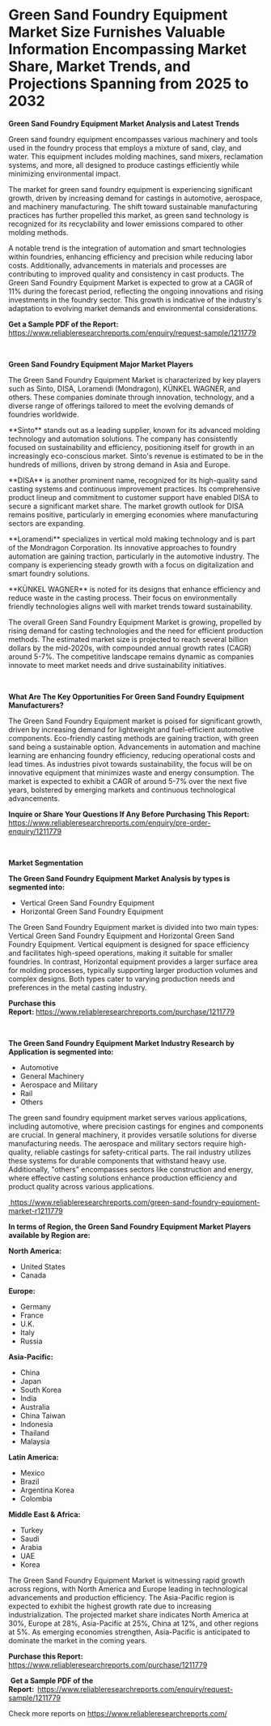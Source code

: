 <p><h1>Green Sand Foundry Equipment Market Size Furnishes Valuable Information Encompassing Market Share, Market Trends, and Projections Spanning from 2025 to 2032</h1></p><p><strong>Green Sand Foundry Equipment Market Analysis and Latest Trends</strong></p>
<p><p>Green sand foundry equipment encompasses various machinery and tools used in the foundry process that employs a mixture of sand, clay, and water. This equipment includes molding machines, sand mixers, reclamation systems, and more, all designed to produce castings efficiently while minimizing environmental impact. </p><p>The market for green sand foundry equipment is experiencing significant growth, driven by increasing demand for castings in automotive, aerospace, and machinery manufacturing. The shift toward sustainable manufacturing practices has further propelled this market, as green sand technology is recognized for its recyclability and lower emissions compared to other molding methods. </p><p>A notable trend is the integration of automation and smart technologies within foundries, enhancing efficiency and precision while reducing labor costs. Additionally, advancements in materials and processes are contributing to improved quality and consistency in cast products. The Green Sand Foundry Equipment Market is expected to grow at a CAGR of 11% during the forecast period, reflecting the ongoing innovations and rising investments in the foundry sector. This growth is indicative of the industry's adaptation to evolving market demands and environmental considerations.</p></p>
<p><strong>Get a Sample PDF of the Report:&nbsp;</strong> <a href="https://www.reliableresearchreports.com/enquiry/request-sample/1211779?utm_campaign=3079&utm_medium=2&utm_source=Github&utm_content=ia&utm_term=24032025&utm_id=green-sand-foundry-equipment">https://www.reliableresearchreports.com/enquiry/request-sample/1211779</a></p>
<p>&nbsp;</p>
<p><strong>Green Sand Foundry Equipment Major Market Players</strong></p>
<p><p>The Green Sand Foundry Equipment Market is characterized by key players such as Sinto, DISA, Loramendi (Mondragon), KÜNKEL WAGNER, and others. These companies dominate through innovation, technology, and a diverse range of offerings tailored to meet the evolving demands of foundries worldwide.</p><p>**Sinto** stands out as a leading supplier, known for its advanced molding technology and automation solutions. The company has consistently focused on sustainability and efficiency, positioning itself for growth in an increasingly eco-conscious market. Sinto's revenue is estimated to be in the hundreds of millions, driven by strong demand in Asia and Europe.</p><p>**DISA** is another prominent name, recognized for its high-quality sand casting systems and continuous improvement practices. Its comprehensive product lineup and commitment to customer support have enabled DISA to secure a significant market share. The market growth outlook for DISA remains positive, particularly in emerging economies where manufacturing sectors are expanding.</p><p>**Loramendi** specializes in vertical mold making technology and is part of the Mondragon Corporation. Its innovative approaches to foundry automation are gaining traction, particularly in the automotive industry. The company is experiencing steady growth with a focus on digitalization and smart foundry solutions.</p><p>**KÜNKEL WAGNER** is noted for its designs that enhance efficiency and reduce waste in the casting process. Their focus on environmentally friendly technologies aligns well with market trends toward sustainability.</p><p>The overall Green Sand Foundry Equipment Market is growing, propelled by rising demand for casting technologies and the need for efficient production methods. The estimated market size is projected to reach several billion dollars by the mid-2020s, with compounded annual growth rates (CAGR) around 5-7%. The competitive landscape remains dynamic as companies innovate to meet market needs and drive sustainability initiatives.</p></p>
<p>&nbsp;</p>
<p><strong>What Are The Key Opportunities For Green Sand Foundry Equipment Manufacturers?</strong></p>
<p><p>The Green Sand Foundry Equipment market is poised for significant growth, driven by increasing demand for lightweight and fuel-efficient automotive components. Eco-friendly casting methods are gaining traction, with green sand being a sustainable option. Advancements in automation and machine learning are enhancing foundry efficiency, reducing operational costs and lead times. As industries pivot towards sustainability, the focus will be on innovative equipment that minimizes waste and energy consumption. The market is expected to exhibit a CAGR of around 5-7% over the next five years, bolstered by emerging markets and continuous technological advancements.</p></p>
<p><strong>Inquire or Share Your Questions If Any Before Purchasing This Report:</strong> <a href="https://www.reliableresearchreports.com/enquiry/pre-order-enquiry/1211779?utm_campaign=3079&utm_medium=2&utm_source=Github&utm_content=ia&utm_term=24032025&utm_id=green-sand-foundry-equipment">https://www.reliableresearchreports.com/enquiry/pre-order-enquiry/1211779</a></p>
<p>&nbsp;</p>
<p><strong>Market Segmentation</strong></p>
<p><strong>The Green Sand Foundry Equipment Market Analysis by types is segmented into:</strong></p>
<p><ul><li>Vertical Green Sand Foundry Equipment</li><li>Horizontal Green Sand Foundry Equipment</li></ul></p>
<p><p>The Green Sand Foundry Equipment market is divided into two main types: Vertical Green Sand Foundry Equipment and Horizontal Green Sand Foundry Equipment. Vertical equipment is designed for space efficiency and facilitates high-speed operations, making it suitable for smaller foundries. In contrast, Horizontal equipment provides a larger surface area for molding processes, typically supporting larger production volumes and complex designs. Both types cater to varying production needs and preferences in the metal casting industry.</p></p>
<p><strong>Purchase this Report:&nbsp;</strong><a href="https://www.reliableresearchreports.com/purchase/1211779?utm_campaign=3079&utm_medium=2&utm_source=Github&utm_content=ia&utm_term=24032025&utm_id=green-sand-foundry-equipment">https://www.reliableresearchreports.com/purchase/1211779</a></p>
<p>&nbsp;</p>
<p><strong>The Green Sand Foundry Equipment Market Industry Research by Application is segmented into:</strong></p>
<p><ul><li>Automotive</li><li>General Machinery</li><li>Aerospace and Military</li><li>Rail</li><li>Others</li></ul></p>
<p><p>The green sand foundry equipment market serves various applications, including automotive, where precision castings for engines and components are crucial. In general machinery, it provides versatile solutions for diverse manufacturing needs. The aerospace and military sectors require high-quality, reliable castings for safety-critical parts. The rail industry utilizes these systems for durable components that withstand heavy use. Additionally, "others" encompasses sectors like construction and energy, where effective casting solutions enhance production efficiency and product quality across various applications.</p></p>
<p><a href="https://www.reliableresearchreports.com/green-sand-foundry-equipment-market-r1211779?utm_campaign=3079&utm_medium=2&utm_source=Github&utm_content=ia&utm_term=24032025&utm_id=green-sand-foundry-equipment">&nbsp;https://www.reliableresearchreports.com/green-sand-foundry-equipment-market-r1211779</a></p>
<p><strong>In terms of Region, the Green Sand Foundry Equipment Market Players available by Region are:</strong></p>
<p>
    <p> <strong> North America: </strong>
        <ul>
            <li>United States</li>
            <li>Canada</li>
        </ul>
        </p> 
    <p> <strong> Europe: </strong>
        <ul>
            <li>Germany</li>
            <li>France</li>
            <li>U.K.</li>
            <li>Italy</li>
            <li>Russia</li>
        </ul>
        </p> 
    <p> <strong> Asia-Pacific: </strong>
        <ul>
            <li>China</li>
            <li>Japan</li>
            <li>South Korea</li>
            <li>India</li>
            <li>Australia</li>
            <li>China Taiwan</li>
            <li>Indonesia</li>
            <li>Thailand</li>
            <li>Malaysia</li>
        </ul>
        </p> 
    <p> <strong> Latin America: </strong>
        <ul>
            <li>Mexico</li>
            <li>Brazil</li>
            <li>Argentina Korea</li>
            <li>Colombia</li>
        </ul>
        </p> 
    <p> <strong> Middle East & Africa: </strong>
        <ul>
            <li>Turkey</li>
            <li>Saudi</li>
            <li>Arabia</li>
            <li>UAE</li>
            <li>Korea</li>
        </ul>
    </p>
    </p>
<p><p>The Green Sand Foundry Equipment Market is witnessing rapid growth across regions, with North America and Europe leading in technological advancements and production efficiency. The Asia-Pacific region is expected to exhibit the highest growth rate due to increasing industrialization. The projected market share indicates North America at 30%, Europe at 28%, Asia-Pacific at 25%, China at 12%, and other regions at 5%. As emerging economies strengthen, Asia-Pacific is anticipated to dominate the market in the coming years.</p></p>
<p><strong>Purchase this Report: </strong><a href="https://www.reliableresearchreports.com/purchase/1211779?utm_campaign=3079&utm_medium=2&utm_source=Github&utm_content=ia&utm_term=24032025&utm_id=green-sand-foundry-equipment">https://www.reliableresearchreports.com/purchase/1211779</a></p>
<p>&nbsp;<strong>Get a Sample PDF of the Report:&nbsp;&nbsp;</strong><a href="https://www.reliableresearchreports.com/enquiry/request-sample/1211779?utm_campaign=3079&utm_medium=2&utm_source=Github&utm_content=ia&utm_term=24032025&utm_id=green-sand-foundry-equipment">https://www.reliableresearchreports.com/enquiry/request-sample/1211779</a></p>
<p><strong></strong></p>
<p>Check more reports on <a href="https://www.reliableresearchreports.com/?utm_campaign=3079&utm_medium=2&utm_source=Github&utm_content=ia&utm_term=24032025&utm_id=green-sand-foundry-equipment">https://www.reliableresearchreports.com/</a></p>